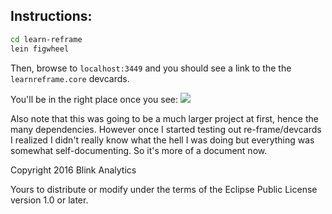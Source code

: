 ## Instructions:

```sh
cd learn-reframe
lein figwheel
```

Then, browse to `localhost:3449` and you should see a link to the the `learnreframe.core` devcards.

You'll be in the right place once you see:
![](https://storage.googleapis.com/blinkanalytics-dev.appspot.com/dev/reframedevcards.png)

Also note that this was going to be a much larger project at first, hence the many dependencies. However once I started testing out re-frame/devcards I realized I didn't really know what the hell I was doing but everything was somewhat self-documenting. So it's more of a document now.


Copyright 2016 Blink Analytics

Yours to distribute or modify under the terms of the Eclipse Public License version 1.0 or later.
